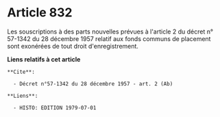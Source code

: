 # Article 832

Les souscriptions à des parts nouvelles prévues à l'article 2 du décret n° 57-1342 du 28 décembre 1957 relatif aux fonds
communs de placement sont exonérées de tout droit d'enregistrement.

**Liens relatifs à cet article**

	**Cite**:

	  - Décret n°57-1342 du 28 décembre 1957 - art. 2 (Ab)

	**Liens**:

	  - HISTO: EDITION 1979-07-01

